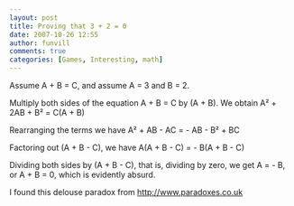 ```yaml
---
layout: post
title: Proving that 3 + 2 = 0
date: 2007-10-26 12:55
author: funvill
comments: true
categories: [Games, Interesting, math]
---
```

Assume A + B = C, and assume A = 3 and B = 2.

Multiply both sides of the equation A + B = C by (A + B).
We obtain A² + 2AB + B² = C(A + B)

Rearranging the terms we have
A² + AB - AC = - AB - B² + BC

Factoring out (A + B - C), we have
A(A + B - C) = - B(A + B - C)

Dividing both sides by (A + B - C), that is, dividing by zero, we get A = - B, or A + B = 0, which is evidently absurd.

I found this delouse paradox from <a href="http://www.paradoxes.co.uk/#arith2">http://www.paradoxes.co.uk</a>
